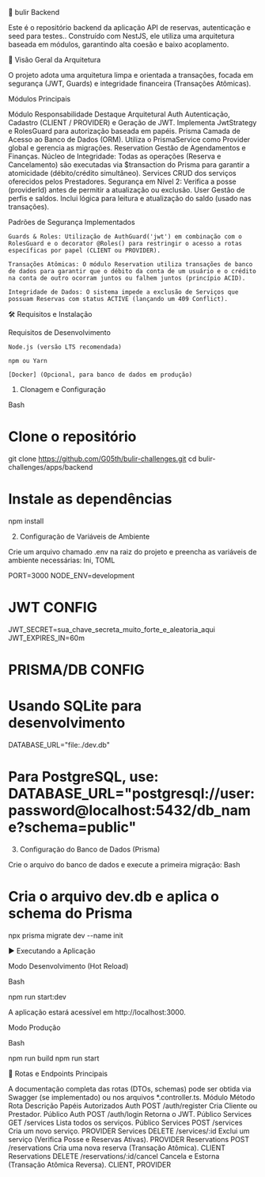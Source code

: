🚀 bulir Backend

Este é o repositório backend da aplicação API de reservas, autenticação e seed para testes.. Construído com NestJS, ele utiliza uma arquitetura baseada em módulos, garantindo alta coesão e baixo acoplamento.

🌟 Visão Geral da Arquitetura

O projeto adota uma arquitetura limpa e orientada a transações, focada em segurança (JWT, Guards) e integridade financeira (Transações Atômicas).

Módulos Principais

Módulo	Responsabilidade	Destaque Arquitetural
Auth	Autenticação, Cadastro (CLIENT / PROVIDER) e Geração de JWT.	Implementa JwtStrategy e RolesGuard para autorização baseada em papéis.
Prisma	Camada de Acesso ao Banco de Dados (ORM).	Utiliza o PrismaService como Provider global e gerencia as migrações.
Reservation	Gestão de Agendamentos e Finanças.	Núcleo de Integridade: Todas as operações (Reserva e Cancelamento) são executadas via $transaction do Prisma para garantir a atomicidade (débito/crédito simultâneo).
Services	CRUD dos serviços oferecidos pelos Prestadores.	Segurança em Nível 2: Verifica a posse (providerId) antes de permitir a atualização ou exclusão.
User	Gestão de perfis e saldos.	Inclui lógica para leitura e atualização do saldo (usado nas transações).

Padrões de Segurança Implementados

    Guards & Roles: Utilização de AuthGuard('jwt') em combinação com o RolesGuard e o decorator @Roles() para restringir o acesso a rotas específicas por papel (CLIENT ou PROVIDER).

    Transações Atômicas: O módulo Reservation utiliza transações de banco de dados para garantir que o débito da conta de um usuário e o crédito na conta de outro ocorram juntos ou falhem juntos (princípio ACID).

    Integridade de Dados: O sistema impede a exclusão de Serviços que possuam Reservas com status ACTIVE (lançando um 409 Conflict).

🛠️ Requisitos e Instalação

Requisitos de Desenvolvimento

    Node.js (versão LTS recomendada)

    npm ou Yarn

    [Docker] (Opcional, para banco de dados em produção)

1. Clonagem e Configuração

Bash

# Clone o repositório
git clone https://github.com/G05th/bulir-challenges.git
cd bulir-challenges/apps/backend

# Instale as dependências
npm install

2. Configuração de Variáveis de Ambiente

Crie um arquivo chamado .env na raiz do projeto e preencha as variáveis de ambiente necessárias:
Ini, TOML

PORT=3000
NODE_ENV=development

# JWT CONFIG
JWT_SECRET=sua_chave_secreta_muito_forte_e_aleatoria_aqui
JWT_EXPIRES_IN=60m

# PRISMA/DB CONFIG
# Usando SQLite para desenvolvimento
DATABASE_URL="file:./dev.db" 
# Para PostgreSQL, use: DATABASE_URL="postgresql://user:password@localhost:5432/db_name?schema=public"

3. Configuração do Banco de Dados (Prisma)

Crie o arquivo do banco de dados e execute a primeira migração:
Bash

# Cria o arquivo dev.db e aplica o schema do Prisma
npx prisma migrate dev --name init

▶️ Executando a Aplicação

Modo Desenvolvimento (Hot Reload)

Bash

npm run start:dev

A aplicação estará acessível em http://localhost:3000.

Modo Produção

Bash

npm run build
npm run start

🧪 Rotas e Endpoints Principais

A documentação completa das rotas (DTOs, schemas) pode ser obtida via Swagger (se implementado) ou nos arquivos *.controller.ts.
Módulo	Método	Rota	Descrição	Papéis Autorizados
Auth	POST	/auth/register	Cria Cliente ou Prestador.	Público
Auth	POST	/auth/login	Retorna o JWT.	Público
Services	GET	/services	Lista todos os serviços.	Público
Services	POST	/services	Cria um novo serviço.	PROVIDER
Services	DELETE	/services/:id	Exclui um serviço (Verifica Posse e Reservas Ativas).	PROVIDER
Reservations	POST	/reservations	Cria uma nova reserva (Transação Atômica).	CLIENT
Reservations	DELETE	/reservations/:id/cancel	Cancela e Estorna (Transação Atômica Reversa).	CLIENT, PROVIDER

